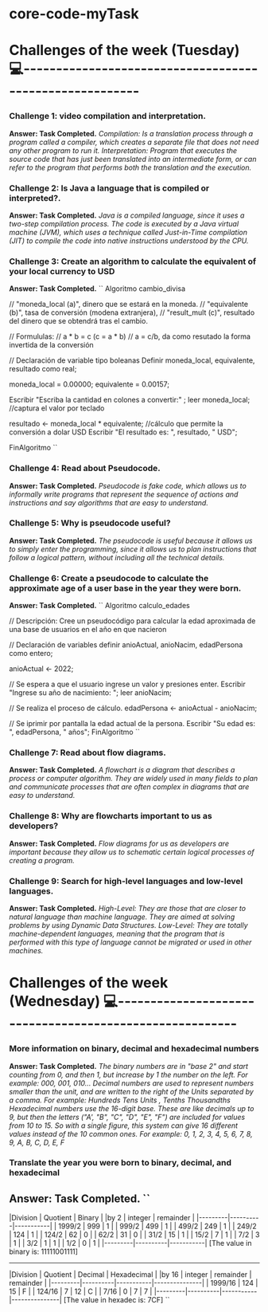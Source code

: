 # core-code-myTask

# Challenges of the week (Tuesday)💻--------------------------------------------------------

### Challenge 1: video compilation and interpretation.
  **Answer: Task Completed.**
  *Compilation: Is a translation process through a program called a compiler, which creates a separate file that does not need any other program to run it. 
Interpretation: Program that executes the source code that has just been translated into an intermediate form, or can refer to the program that performs both the translation and the execution.*
            
### Challenge 2: Is Java a language that is compiled or interpreted?.
   **Answer: Task Completed.**
   *Java is a compiled language, since it uses a two-step compilation process. The code is executed by a Java virtual machine (JVM), which uses a technique called Just-in-Time compilation (JIT) to compile the code into native instructions understood by the CPU.*
           
### Challenge 3: Create an algorithm to calculate the equivalent of your local currency to USD
   **Answer: Task Completed.**
   ``
   Algoritmo cambio_divisa

   // "moneda_local (a)", dinero que se estará en la moneda.
   // "equivalente (b)", tasa de conversión (modena extranjera), 
   // "result_mult (c)", resultado del dinero que se obtendrá tras el cambio. 

   // Formululas:
   // a * b = c (c = a * b)
   // a = c/b, da como resutado la forma invertida de la conversión

   // Declaración de variable tipo boleanas
   Definir moneda_local, equivalente, resultado como real;

   moneda_local = 0.00000;
   equivalente = 0.00157;

   Escribir "Escriba la cantidad en colones a convertir:" ;
   leer moneda_local; //captura el valor por teclado 

   resultado <- moneda_local * equivalente; //cálculo que permite la conversión a dolar USD
   Escribir "El resultado es: ", resultado, " USD";

   FinAlgoritmo
   ``

### Challenge 4: Read about Pseudocode.
   **Answer: Task Completed.**
   *Pseudocode is fake code, which allows us to informally write programs that represent the sequence of actions and instructions and say algorithms that are easy to understand.*
           
### Challenge 5: Why is pseudocode useful?
   **Answer: Task Completed.**
   *The pseudocode is useful because it allows us to simply enter the programming, since it allows us to plan instructions that follow a logical pattern, without including all the technical details.*

### Challenge 6: Create a pseudocode to calculate the approximate age of a user base in the year they were born. 
   **Answer: Task Completed.**
   ``
   Algoritmo calculo_edades

   // Descripción: Cree un pseudocódigo para calcular la edad aproximada de una base de usuarios en el año en que nacieron 

   // Declaración de variables
   definir anioActual, anioNacim, edadPersona como entero;

   anioActual <- 2022;

   // Se espera a que el usuario ingrese un valor y presiones enter.
   Escribir "Ingrese su año de nacimiento: ";
   leer anioNacim;

   // Se realiza el proceso de cálculo.
   edadPersona <- anioActual - anioNacim;

   // Se iprimir por pantalla la edad actual de la persona.
   Escribir "Su edad es: ", edadPersona, " años";
   FinAlgoritmo
   ``
          
### Challenge 7: Read about flow diagrams.
  **Answer: Task Completed.**
  *A flowchart is a diagram that describes a process or computer algorithm. They are widely used in many fields to plan and communicate processes that are often complex in diagrams that are easy to understand.*

### Challenge 8: Why are flowcharts important to us as developers?
  **Answer: Task Completed.**
   *Flow diagrams for us as developers are important because they allow us to schematic certain logical processes of creating a program.*
   
### Challenge 9: Search for high-level languages and low-level languages.
  **Answer: Task Completed.**
  *High-Level: They are those that are closer to natural language than machine language. They are aimed at solving problems by using Dynamic Data Structures.
  Low-Level: They are totally machine-dependent languages, meaning that the program that is performed with this type of language cannot be migrated or used in other machines.*


# Challenges of the week (Wednesday) 💻--------------------------------------------------------

### More information on binary, decimal and hexadecimal numbers
  **Answer: Task Completed.**
  *The binary numbers are in "base 2" and start counting from 0, and then 1, but increase by 1 the number on the left. For example: 000, 001, 010...*
  *Decimal numbers are used to represent numbers smaller than the unit, and are written to the right of the Units separated by a comma. For example: Hundreds Tens Units , Tenths Thousandths*
  *Hexadecimal numbers use the 16-digit base. These are like decimals up to 9, but then the letters ("A', "B", "C", "D", "E", "F") are included for values from 10 to 15. So with a single figure, this system can give 16 different values instead of the 10 common ones. For example: 0, 1, 2, 3, 4, 5, 6, 7, 8, 9, A, B, C, D, E, F*
  
### Translate the year you were born to binary, decimal, and hexadecimal
  **Answer: Task Completed.**
  ``
----------------------------------
|Division | Quotient |  Binary   |
|by 2     | integer  | remainder |
|---------|----------|-----------|
| 1999/2  |   999    |     1     |
| 999/2   |   499    |     1     |
| 499/2   |   249    |     1     |
| 249/2   |   124    |     1     |
| 124/2   |   62     |     0     |
| 62/2    |   31     |     0     |
| 31/2    |   15     |     1     |
| 15/2    |   7      |     1     |
| 7/2     |   3      |     1     |
| 3/2     |   1      |     1     |
| 1/2     |   0      |     1     |
|---------|----------|-----------|
[The value in binary is: 11111001111]

--------------------------------------------------
|Division | Quotient |  Decimal  |  Hexadecimal  |
|by 16    | integer  | remainder |   remainder   |
|---------|----------|-----------|---------------|
| 1999/16 |   124    |    15     |     F         |
| 124/16  |   7	     |    12     |     C         |
| 7/16	   |   0	     |    7      |     7         |
|---------|----------|-----------|---------------|
[The value in hexadec is: 7CF]
  ``
